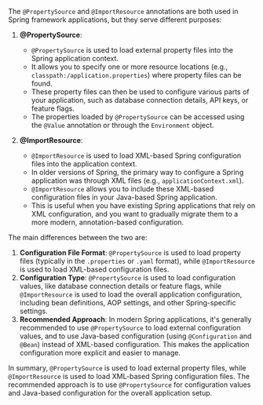 The `@PropertySource` and `@ImportResource` annotations are both used in Spring framework applications, but they serve different purposes:

1. **@PropertySource**:
    - `@PropertySource` is used to load external property files into the Spring application context.
    - It allows you to specify one or more resource locations (e.g., `classpath:/application.properties`) where property files can be found.
    - These property files can then be used to configure various parts of your application, such as database connection details, API keys, or feature flags.
    - The properties loaded by `@PropertySource` can be accessed using the `@Value` annotation or through the `Environment` object.

2. **@ImportResource**:
    - `@ImportResource` is used to load XML-based Spring configuration files into the application context.
    - In older versions of Spring, the primary way to configure a Spring application was through XML files (e.g., `applicationContext.xml`).
    - `@ImportResource` allows you to include these XML-based configuration files in your Java-based Spring application.
    - This is useful when you have existing Spring applications that rely on XML configuration, and you want to gradually migrate them to a more modern, annotation-based configuration.

The main differences between the two are:

1. **Configuration File Format**: `@PropertySource` is used to load property files (typically in the `.properties` or `.yaml` format), while `@ImportResource` is used to load XML-based configuration files.
2. **Configuration Type**: `@PropertySource` is used to load configuration values, like database connection details or feature flags, while `@ImportResource` is used to load the overall application configuration, including bean definitions, AOP settings, and other Spring-specific settings.
3. **Recommended Approach**: In modern Spring applications, it's generally recommended to use `@PropertySource` to load external configuration values, and to use Java-based configuration (using `@Configuration` and `@Bean`) instead of XML-based configuration. This makes the application configuration more explicit and easier to manage.

In summary, `@PropertySource` is used to load external property files, while `@ImportResource` is used to load XML-based Spring configuration files. The recommended approach is to use `@PropertySource` for configuration values and Java-based configuration for the overall application setup.